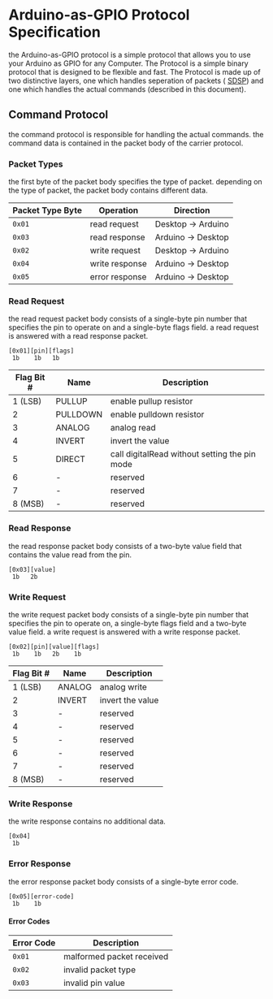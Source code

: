 # Arduino-as-GPIO Protocol Specification

the Arduino-as-GPIO protocol is a simple protocol that allows you to use your Arduino as GPIO for any Computer. The Protocol is a simple binary protocol that is designed to be flexible and fast.
The Protocol is made up of two distinctive layers, one which handles seperation of packets ( [SDSP](/docs/SDSP.md)) and one which handles the actual commands (described in this document).

## Command Protocol

the command protocol is responsible for handling the actual commands.
the command data is contained in the packet body of the carrier protocol.

### Packet Types

the first byte of the packet body specifies the type of packet. depending on the type of packet, the packet body contains different data.

| Packet Type Byte | Operation      | Direction          |
| ---------------- | -------------- | ------------------ |
| `0x01`           | read request   | Desktop -> Arduino |
| `0x03`           | read response  | Arduino -> Desktop |
| `0x02`           | write request  | Desktop -> Arduino |
| `0x04`           | write response | Arduino -> Desktop |
| `0x05`           | error response | Arduino -> Desktop |

### Read Request

the read request packet body consists of a single-byte pin number that specifies the pin to operate on and a single-byte flags field.
a read request is answered with a read response packet.

    [0x01][pin][flags]
     1b    1b   1b

| Flag Bit # | Name     | Description                                   |
| ---------- | -------- | --------------------------------------------- |
| 1 (LSB)    | PULLUP   | enable pullup resistor                        |
| 2          | PULLDOWN | enable pulldown resistor                      |
| 3          | ANALOG   | analog read                                   |
| 4          | INVERT   | invert the value                              |
| 5          | DIRECT   | call digitalRead without setting the pin mode |
| 6          | -        | reserved                                      |
| 7          | -        | reserved                                      |
| 8 (MSB)    | -        | reserved                                      |

### Read Response

the read response packet body consists of a two-byte value field that contains the value read from the pin.

    [0x03][value]
     1b   2b

### Write Request

the write request packet body consists of a single-byte pin number that specifies the pin to operate on, a single-byte flags field and a two-byte value field.
a write request is answered with a write response packet.

    [0x02][pin][value][flags]
     1b    1b   2b    1b

| Flag Bit # | Name   | Description      |
| ---------- | ------ | ---------------- |
| 1 (LSB)    | ANALOG | analog write     |
| 2          | INVERT | invert the value |
| 3          | -      | reserved         |
| 4          | -      | reserved         |
| 5          | -      | reserved         |
| 6          | -      | reserved         |
| 7          | -      | reserved         |
| 8 (MSB)    | -      | reserved         |

### Write Response

the write response contains no additional data.

    [0x04]
     1b

### Error Response

the error response packet body consists of a single-byte error code.

    [0x05][error-code]
     1b    1b

#### Error Codes

| Error Code | Description               |
| ---------- | ------------------------- |
| `0x01`     | malformed packet received |
| `0x02`     | invalid packet type       |
| `0x03`     | invalid pin value         |
